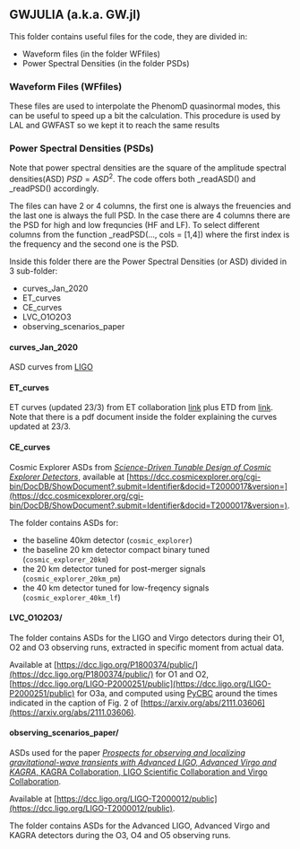 ## GWJULIA (a.k.a. GW.jl)

This folder contains useful files for the code, they are divided in:
- Waveform files (in the folder WFfiles)
- Power Spectral Densities (in the folder PSDs)


### Waveform Files (WFfiles)

These files are used to interpolate the PhenomD quasinormal modes, this can be useful to speed up a bit the calculation. This procedure is used by LAL and GWFAST so we kept it to reach the same results


### Power Spectral Densities (PSDs)

Note that power spectral densities are the square of the amplitude spectral densities(ASD) $PSD = ASD^2$. The code offers both _readASD() and _readPSD() accordingly.

The files can have 2 or 4 columns, the first one is always the freuencies and the last one is always the full PSD. In the case there are 4 columns there are the PSD for high and low frequncies (HF and LF). 
To select different columns from the function _readPSD(..., cols = [1,4]) where the first index is the frequency and the second one is the PSD.

Inside this folder there are the Power Spectral Densities (or ASD) divided in 3 sub-folder:
- curves\_Jan\_2020
- ET\_curves
- CE\_curves
- LVC\_O1O2O3
- observing\_scenarios\_paper


#### curves\_Jan\_2020
ASD curves from [LIGO](https://dcc.ligo.org/LIGO-T1500293/public) 

#### ET\_curves
ET curves (updated 23/3) from ET collaboration [link](https://apps.et-gw.eu/tds/?content=3&r=18213) plus ETD from [link](https://arxiv.org/abs/1012.0908). Note that there is a pdf document inside the folder explaining the curves updated at 23/3. 


#### CE\_curves

Cosmic Explorer ASDs from [*Science-Driven Tunable Design of Cosmic Explorer Detectors*](https://arxiv.org/abs/2201.10668), available at [https://dcc.cosmicexplorer.org/cgi-bin/DocDB/ShowDocument?.submit=Identifier&docid=T2000017&version=](https://dcc.cosmicexplorer.org/cgi-bin/DocDB/ShowDocument?.submit=Identifier&docid=T2000017&version=).

The folder contains ASDs for:

* the baseline 40km detector (```cosmic_explorer```)
* the baseline 20 km detector compact binary tuned (```cosmic_explorer_20km```)
* the 20 km detector tuned for post-merger signals (```cosmic_explorer_20km_pm```)
* the 40 km detector tuned for low-freqency signals (```cosmic_explorer_40km_lf```)


#### LVC_O1O2O3/

The folder contains ASDs for the LIGO and Virgo detectors during their O1, O2 and O3 observing runs, extracted in specific moment from actual data.

Available at [https://dcc.ligo.org/P1800374/public/](https://dcc.ligo.org/P1800374/public/) for O1 and O2, [https://dcc.ligo.org/LIGO-P2000251/public](https://dcc.ligo.org/LIGO-P2000251/public) for O3a, and computed using [PyCBC](https://pycbc.org) around the times indicated in the caption of Fig. 2 of [https://arxiv.org/abs/2111.03606](https://arxiv.org/abs/2111.03606).

#### observing\_scenarios\_paper/

ASDs used for the paper [*Prospects for observing and localizing gravitational-wave transients with Advanced LIGO, Advanced Virgo and KAGRA*, KAGRA Collaboration, LIGO Scientific Collaboration and Virgo Collaboration](https://link.springer.com/article/10.1007/s41114-020-00026-9).

Available at [https://dcc.ligo.org/LIGO-T2000012/public](https://dcc.ligo.org/LIGO-T2000012/public). 

The folder contains ASDs for the Advanced LIGO, Advanced Virgo and KAGRA detectors during the O3, O4 and O5 observing runs.